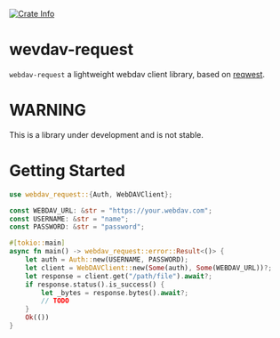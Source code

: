 <p>
    <a href="https://crates.io/crates/webdav-request">
    	<img alt="Crate Info" src="https://img.shields.io/crates/v/webdav-request.svg"/>
    </a>
</p>

# wevdav-request

`webdav-request` a lightweight webdav client library, based on [reqwest](https://crates.io/crates/reqwest).
# WARNING
This is a library under development and is not stable. 


# Getting Started

```rust 
use webdav_request::{Auth, WebDAVClient};

const WEBDAV_URL: &str = "https://your.webdav.com";
const USERNAME: &str = "name";
const PASSWORD: &str = "password";

#[tokio::main]
async fn main() -> webdav_request::error::Result<()> {
    let auth = Auth::new(USERNAME, PASSWORD);
    let client = WebDAVClient::new(Some(auth), Some(WEBDAV_URL))?;
    let response = client.get("/path/file").await?;
    if response.status().is_success() {
        let _bytes = response.bytes().await?;
        // TODO
    }
    Ok(())
}


```
